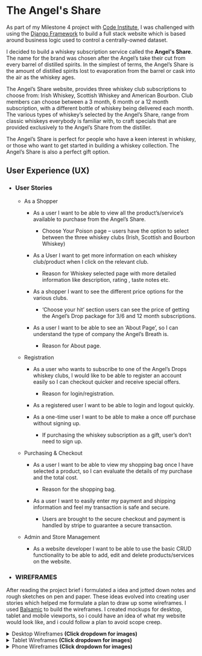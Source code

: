 # **The Angel's Share**

As part of my Milestone 4 project with [Code Institute]( https://codeinstitute.net/), I was challenged with using the [Django Framework]( https://www.djangoproject.com/start/overview/) to build a full stack website which is based around business logic used to control a centrally-owned dataset. 

I decided to build a whiskey subscription service called the **Angel's Share**. The name for the brand was chosen after the Angel’s take their cut from every barrel of distilled spirits. In the simplest of terms, the Angel’s Share is the amount of distilled spirits lost to evaporation from the barrel or cask into the air as the whiskey ages.  

The Angel’s Share website, provides three whiskey club subscriptions to choose from: Irish Whiskey, Scottish Whiskey and American Bourbon. Club members can choose between a 3 month, 6 month or a 12 month subscription, with a different bottle of whiskey being delivered each month. 
The various types of whiskey’s selected by the Angel’s Share, range from classic whiskeys everybody is familiar with, to craft specials that are provided exclusively to the Angel’s Share from the distiller. 

The Angel’s Share is perfect for people who have a keen interest in whiskey, or those who want to get started in building a whiskey collection. The Angel’s Share is also a perfect gift option.

## **User Experience (UX)**

-   ### User Stories

    - As a Shopper 

        - As a user I want to be able to view all the product’s/service’s available to purchase from the Angel’s Share. 
            - Choose Your Poison page – users have the option to select between the three whiskey clubs (Irish, Scottish and Bourbon Whiskey)

        - As a User I want to get more information on each whiskey club/product when I click on the relevant club. 
            - Reason for Whiskey selected page with more detailed information like description, rating , taste notes etc. 

        - As a shopper I want to see the different price options for the various clubs. 
            - ‘Choose your hit’ section users can see the price of getting the Angel’s Drop package for 3/6 and 12 month subscriptions. 

        - As a user I want to be able to see an ‘About Page’, so I can understand the type of company the Angel’s Breath is. 
            - Reason for About page.

    - Registration 
        
        - As a user who wants to subscribe to one of the Angel’s Drops whiskey clubs, I would like to be able to register an account easily so I can checkout quicker and receive special offers. 
            - Reason for login/registration. 

        - As a registered user I want to be able to login and logout quickly. 

        - As a one-time user I want to be able to make a once off purchase without signing up. 
            - If purchasing the whiskey subscription as a gift, user’s don’t need to sign up. 

    - Purchasing & Checkout 
        
        - As a user I want to be able to view my shopping bag once I have selected a product, so I can evaluate the details of my purchase and the total cost. 
            - Reason for the shopping bag. 

        - As a user I want to easily enter my payment and shipping information and feel my transaction is safe and secure.
            - Users are brought to the secure checkout and payment is handled by stripe to guarantee a secure transaction. 

    - Admin and Store Management 
        - As a website developer I want to be able to use the basic CRUD functionality to be able to add, edit and delete products/services on the website. 


-   ### **WIREFRAMES**

After reading the project brief i formulated a idea and jotted down notes and rough sketches on pen and paper. These ideas evolved into creating user stories which helped me formulate a plan to draw up some wireframes.
I used [Balsamic](https://balsamiq.com/) to build the wireframes. I created mockups for desktop, tablet and mobile viewports, so i could have an idea of what my website would look like, and i could follow a plan to avoid scope creep.

<details>
<summary>Desktop Wireframes <strong>(Click dropdown for images)</strong></summary>
<p align="center">
  <img height="350" src="wireframes/images/wireframes_landing_page.png" style="max-width:100%;"></a>
</p>
<p align="center">
  <img height="350" src="wireframes/images/wireframes_how_it_works.png" style="max-width:100%;"></a>
</p>
<p align="center">
  <img height="350" src="wireframes/images/wireframes_choose_your_poison.png" style="max-width:100%;"></a>
</p>
<p align="center">
  <img height="350" src="wireframes/images/wireframes_choose_your_hit.png" style="max-width:100%;"></a>
</p>
<p align="center">
  <img height="350" src="wireframes/images/wireframes_gift.png" style="max-width:100%;"></a>
</p>
<p align="center">
  <img height="350" src="wireframes/images/wireframes_about.png" style="max-width:100%;"></a>
</p>
<p align="center">
  <img height="350" src="wireframes/images/wireframes_ordersummary.png" style="max-width:100%;"></a>
</p>
<p align="center">
  <img height="350" src="wireframes/images/wireframes_login_register.png" style="max-width:100%;"></a>
</p>
</details>

<details>
<summary>Tablet Wireframes <strong>(Click dropdown for images)</strong></summary>
<p align="center">
  <img height="350" src="wireframes/images/wireframes_ipad.png" style="max-width:100%;"></a>
</p>
</details>

<details>
<summary>Phone Wireframes <strong>(Click dropdown for images)</strong></summary>
<p align="center">
  <img height="350" src="wireframes/images/wireframes_phone.png" style="max-width:100%;"></a>
</p>
</details>
